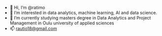- 👋 Hi, I’m @ratimo
- 👀 I’m interested in data analytics, machine learning, AI and data science.
- 🌱 I’m currently studying masters degree in Data Analytics and Project Management in Oulu university of applied sciences
- 📫 rautio18@gmail.com

<!---
ratimo/ratimo is a ✨ special ✨ repository because its `README.md` (this file) appears on your GitHub profile.
You can click the Preview link to take a look at your changes.
--->

